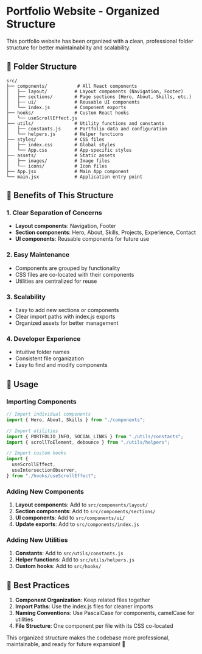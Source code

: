 # Portfolio Website - Organized Structure

This portfolio website has been organized with a clean, professional folder structure for better maintainability and scalability.

## 📁 Folder Structure

```
src/
├── components/           # All React components
│   ├── layout/          # Layout components (Navigation, Footer)
│   ├── sections/        # Page sections (Hero, About, Skills, etc.)
│   ├── ui/              # Reusable UI components
│   └── index.js         # Component exports
├── hooks/               # Custom React hooks
│   └── useScrollEffect.js
├── utils/               # Utility functions and constants
│   ├── constants.js     # Portfolio data and configuration
│   └── helpers.js       # Helper functions
├── styles/              # CSS files
│   ├── index.css        # Global styles
│   └── App.css          # App-specific styles
├── assets/              # Static assets
│   ├── images/          # Image files
│   └── icons/           # Icon files
├── App.jsx              # Main App component
└── main.jsx             # Application entry point
```

## 🎯 Benefits of This Structure

### 1. **Clear Separation of Concerns**

- **Layout components**: Navigation, Footer
- **Section components**: Hero, About, Skills, Projects, Experience, Contact
- **UI components**: Reusable components for future use

### 2. **Easy Maintenance**

- Components are grouped by functionality
- CSS files are co-located with their components
- Utilities are centralized for reuse

### 3. **Scalability**

- Easy to add new sections or components
- Clear import paths with index.js exports
- Organized assets for better management

### 4. **Developer Experience**

- Intuitive folder names
- Consistent file organization
- Easy to find and modify components

## 🚀 Usage

### Importing Components

```javascript
// Import individual components
import { Hero, About, Skills } from "./components";

// Import utilities
import { PORTFOLIO_INFO, SOCIAL_LINKS } from "./utils/constants";
import { scrollToElement, debounce } from "./utils/helpers";

// Import custom hooks
import {
  useScrollEffect,
  useIntersectionObserver,
} from "./hooks/useScrollEffect";
```

### Adding New Components

1. **Layout components**: Add to `src/components/layout/`
2. **Section components**: Add to `src/components/sections/`
3. **UI components**: Add to `src/components/ui/`
4. **Update exports**: Add to `src/components/index.js`

### Adding New Utilities

1. **Constants**: Add to `src/utils/constants.js`
2. **Helper functions**: Add to `src/utils/helpers.js`
3. **Custom hooks**: Add to `src/hooks/`

## 📝 Best Practices

1. **Component Organization**: Keep related files together
2. **Import Paths**: Use the index.js files for cleaner imports
3. **Naming Conventions**: Use PascalCase for components, camelCase for utilities
4. **File Structure**: One component per file with its CSS co-located

This organized structure makes the codebase more professional, maintainable, and ready for future expansion! 🎉

